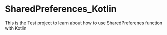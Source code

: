 # SharedPreferences_Kotlin
This is the Test project to learn about how to use SharedPreferenes function with Kotlin
